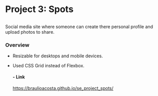 # Project 3: Spots

##

Social media site where someone can create there personal profile and upload photos to share.

### Overview

- Resizable for desktops and mobile devices.
- Used CSS Grid instead of Flexbox.

  #### - Link

  https://braulioacosta.github.io/se_project_spots/
